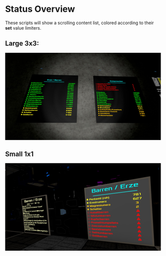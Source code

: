 Status Overview
================

These scripts will show a scrolling content list, colored according to their **set** value limiters.

Large 3x3:
----------
![](./Status.jpg)

Small 1x1
---------
![](./Status2.jpg)